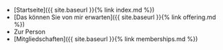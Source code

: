* [Startseite]({{ site.baseurl }}{% link index.md %})
* [Das können Sie von mir erwarten]({{ site.baseurl }}{% link offering.md %})
* Zur Person
* [Mitgliedschaften]({{ site.baseurl }}{% link memberships.md %})
